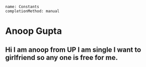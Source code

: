 ```ngMeta
name: Constants
completionMethod: manual
```
# Anoop Gupta

## Hi I am anoop from UP I am single I want to girlfriend so any one is free for me. 